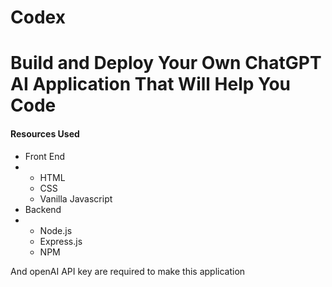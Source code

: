 # Codex
<h1>Build and Deploy Your Own ChatGPT AI Application That Will Help You Code</h1>
<h4>Resources Used</h4>
<ul>
  <li>Front End</li>
  <li>
    <ul>
      <li>HTML</li>
      <li>CSS</li>
      <li>Vanilla Javascript</li>
    </ul>
  </li>
  <li>Backend</li>
  <li>
    <ul>
        <li>Node.js</li>
        <li>Express.js</li>
        <li>NPM</li>
    </ul>
  </li>
  
</ul>

<p>And openAI API key are required to make this application</p>

  
